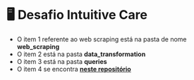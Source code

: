 # 🖥️ Desafio Intuitive Care

- O item 1 referente ao web scraping está na pasta de nome **web_scraping**
- O item 2 está na pasta **data_transformation**
- O item 3 está na pasta **queries**
- O item 4 se encontra [<ins>**neste repositório**</ins>](https://github.com/gbrb1/api-desafio-intuitivecare)